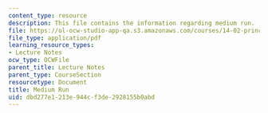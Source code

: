 ```yaml
---
content_type: resource
description: This file contains the information regarding medium run.
file: https://ol-ocw-studio-app-qa.s3.amazonaws.com/courses/14-02-principles-of-macroeconomics-spring-2014/dbd277e1213e944cf3de2928155b0abd_MIT14_02S14_med_run.pdf
file_type: application/pdf
learning_resource_types:
- Lecture Notes
ocw_type: OCWFile
parent_title: Lecture Notes
parent_type: CourseSection
resourcetype: Document
title: Medium Run
uid: dbd277e1-213e-944c-f3de-2928155b0abd
---
```

